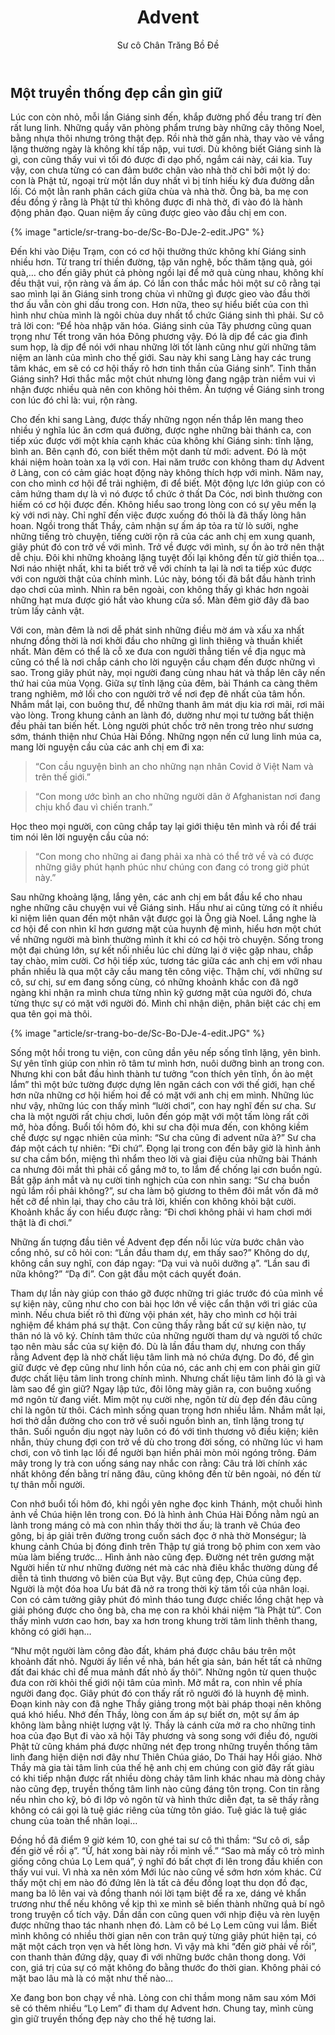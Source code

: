 ﻿---
title: Advent
author: Sư cô Chân Trăng Bồ Đề
---

## Một truyền thống đẹp cần gìn giữ

Lúc con còn nhỏ, mỗi lần Giáng sinh đến, khắp đường phố đều trang trí đèn rất lung linh. Những quầy văn phòng phẩm trưng bày những cây thông Noel, bằng nhựa thôi nhưng trông thật đẹp. Rồi nhà thờ gần nhà, thay vào vẻ vắng lặng thường ngày là không khí tấp nập, vui tươi. Dù không biết Giáng sinh là gì, con cũng thấy vui vì tối đó được đi dạo phố, ngắm cái này, cái kia. Tuy vậy, con chưa từng có can đảm bước chân vào nhà thờ chỉ bởi một lý do: con là Phật tử, ngoại trừ một lần duy nhất vì bị tính hiếu kỳ đưa đường dẫn lối. Có một lằn ranh phân cách giữa chùa và nhà thờ. Ông bà, ba mẹ con đều đồng ý rằng là Phật tử thì không được đi nhà thờ, đi vào đó là hành động phản đạo. Quan niệm ấy cũng được gieo vào đầu chị em con.

{% image "article/sr-trang-bo-de/Sc-Bo-DJe-2-edit.JPG" %}

Đến khi vào Diệu Trạm, con có cơ hội thưởng thức không khí Giáng sinh nhiều hơn. Từ trang trí thiền đường, tập văn nghệ, bốc thăm tặng quà, gói quà,… cho đến giây phút cả phòng ngồi lại để mở quà cùng nhau, không khí đều thật vui, rộn ràng và ấm áp. Có lần con thắc mắc hỏi một sư cô rằng tại sao mình lại ăn Giáng sinh trong chùa vì những gì được gieo vào đầu thời thơ ấu vẫn còn ghi dấu trong con. Hơn nữa, theo sự hiểu biết của con thì hình như chùa mình là ngôi chùa duy nhất tổ chức Giáng sinh thì phải. Sư cô trả lời con: “Để hòa nhập văn hóa. Giáng sinh của Tây phương cũng quan trọng như Tết trong văn hóa Đông phương vậy. Đó là dịp để các gia đình sum họp, là dịp để nói với nhau những lời tốt lành cũng như gửi những tâm niệm an lành của mình cho thế giới. Sau này khi sang Làng hay các trung tâm khác, em sẽ có cơ hội thấy rõ hơn tinh thần của Giáng sinh”. Tinh thần Giáng sinh? Hơi thắc mắc một chút nhưng lòng đang ngập tràn niềm vui vì nhận được nhiều quà nên con không hỏi thêm. Ấn tượng về Giáng sinh trong con lúc đó chỉ là: vui, rộn ràng. 

Cho đến khi sang Làng, được thấy những ngọn nến thắp lên mang theo nhiều ý nghĩa lúc ăn cơm quá đường, được nghe những bài thánh ca, con tiếp xúc được với một khía cạnh khác của không khí Giáng sinh: tĩnh lặng, bình an. Bên cạnh đó, con biết thêm một danh từ mới: advent. Đó là một khái niệm hoàn toàn xa lạ với con. Hai năm trước con không tham dự Advent ở Làng, con có cảm giác hoạt động này không thích hợp với mình. Năm nay, con cho mình cơ hội để trải nghiệm, đi để biết. Một động lực lớn giúp con có cảm hứng tham dự là vì nó được tổ chức ở thất Da Cóc, nơi bình thường con hiếm có cơ hội được đến. Không hiểu sao trong lòng con có sự yêu mến lạ kỳ với nơi này. Chỉ nghĩ đến việc được xuống đó thôi là đã thấy lòng hân hoan. Ngồi trong thất Thầy, cảm nhận sự ấm áp tỏa ra từ lò sưởi, nghe những tiếng trò chuyện, tiếng cười rộn rã của các anh chị em xung quanh, giây phút đó con trở về với mình. Trở về được với mình, sự ồn ào trở nên thật dễ chịu. Đôi khi những khoảng lặng tuyệt đối lại không đến từ giờ thiền tọa… Nơi náo nhiệt nhất, khi ta biết trở về với chính ta lại là nơi ta tiếp xúc được với con người thật của chính mình. Lúc này, bóng tối đã bắt đầu hành trình dạo chơi của mình. Nhìn ra bên ngoài, con không thấy gì khác hơn ngoài những hạt mưa được gió hắt vào khung cửa sổ. Màn đêm giờ đây đã bao trùm lấy cảnh vật.

Với con, màn đêm là nơi dễ phát sinh những điều mờ ám và xấu xa nhất nhưng đồng thời là nơi khởi đầu cho những gì linh thiêng và thuần khiết nhất. Màn đêm có thể là cỗ xe đưa con người thẳng tiến về địa ngục mà cũng có thể là nơi chắp cánh cho lời nguyện cầu chạm đến được những vì sao. Trong giây phút này, mọi người đang cùng nhau hát và thắp lên cây nến thứ hai của mùa Vọng. Giữa sự tĩnh lặng của đêm, bài Thánh ca càng thêm trang nghiêm, mở lối cho con người trở về nơi đẹp đẽ nhất của tâm hồn. Nhắm mắt lại, con buông thư, để những thanh âm mát dịu kia rơi mãi, rơi mãi vào lòng. Trong khung cảnh an lành đó, dường như mọi tư tưởng bất thiện đều phải tan biến hết. Lòng người phút chốc trở nên trong trẻo như sương sớm, thánh thiện như Chúa Hài Đồng. Những ngọn nến cứ lung linh múa ca, mang lời nguyện cầu của các anh chị em đi xa:

> “Con cầu nguyện bình an cho những nạn nhân Covid ở Việt Nam và trên thế giới.”

> “Con mong ước bình an cho những người dân ở Afghanistan nơi đang chịu khổ đau vì chiến tranh.”

Học theo mọi người, con cũng chắp tay lại giới thiệu tên mình và rồi để trái tim nói lên lời nguyện cầu của nó:

> “Con mong cho những ai đang phải xa nhà có thể trở về và có được những giây phút hạnh phúc như chúng con đang có trong giờ phút này.”

Sau những khoảng lặng, lắng yên, các anh chị em bắt đầu kể cho nhau nghe những câu chuyện vui về Giáng sinh. Hầu như ai cũng từng có ít nhiều kỉ niệm liên quan đến một nhân vật được gọi là Ông già Noel. Lắng nghe là cơ hội để con nhìn kĩ hơn gương mặt của huynh đệ mình, hiểu hơn một chút về những người mà bình thường mình ít khi có cơ hội trò chuyện. Sống trong một đại chúng lớn, sự kết nối nhiều lúc chỉ dừng lại ở việc gặp nhau, chắp tay chào, mỉm cười. Cơ hội tiếp xúc, tương tác giữa các anh chị em với nhau phần nhiều là qua một cây cầu mang tên công việc. Thậm chí, với những sư cô, sư chị, sư em đang sống cùng, có những khoảnh khắc con đã ngỡ ngàng khi nhận ra mình chưa từng nhìn kỹ gương mặt của người đó, chưa từng thực sự có mặt với người đó. Mình chỉ nhận diện, phân biệt các chị em qua tên gọi mà thôi. 

{% image "article/sr-trang-bo-de/Sc-Bo-DJe-4-edit.JPG" %}

Sống một hồi trong tu viện, con cũng dần yêu nếp sống tĩnh lặng, yên bình. Sự yên tĩnh giúp con nhìn rõ tâm tư mình hơn, nuôi dưỡng bình an trong con. Nhưng khi con bắt đầu hình thành tư tưởng “con thích yên tĩnh, ồn ào mệt lắm” thì một bức tường được dựng lên ngăn cách con với thế giới, hạn chế hơn nữa những cơ hội hiếm hoi để có mặt với anh chị em mình. Những lúc như vậy, những lúc con thấy mình “lười chơi”, con hay nghĩ đến sư cha. Sư cha là một người rất chịu chơi, luôn đến góp mặt với một tấm lòng rất cởi mở, hòa đồng. Buổi tối hôm đó, khi sư cha đội mưa đến, con không kiềm chế được sự ngạc nhiên của mình: “Sư cha cũng đi advent nữa à?” Sư cha đáp một cách tự nhiên: “Đi chứ”. Đọng lại trong con đến bây giờ là hình ảnh sư cha cầm bổn, miệng thì nhẩm theo lời và giai điệu của những bài Thánh ca nhưng đôi mắt thì phải cố gắng mở to, to lắm để chống lại cơn buồn ngủ. Bắt gặp ánh mắt và nụ cười tinh nghịch của con nhìn sang: “Sư cha buồn ngủ lắm rồi phải không?”, sư cha làm bộ giương to thêm đôi mắt vốn đã mở hết cỡ để nhìn lại, thay cho câu trả lời, khiến con không khỏi bật cười. Khoảnh khắc ấy con hiểu được rằng: “Đi chơi không phải vì ham chơi mới thật là đi chơi.”

Những ấn tượng đầu tiên về Advent đẹp đến nỗi lúc vừa bước chân vào cổng nhỏ, sư cô hỏi con: “Lần đầu tham dự, em thấy sao?” Không do dự, không cần suy nghĩ, con đáp ngay: “Dạ vui và nuôi dưỡng ạ”. “Lần sau đi nữa không?” “Dạ đi”. Con gật đầu một cách quyết đoán.

<!-- {% image "article/sr-trang-bo-de/IMG_0359.jpg" %} -->

Tham dự lần này giúp con tháo gỡ được những tri giác trước đó của mình về sự kiện này, cũng như cho con bài học lớn về việc cẩn thận với tri giác của mình. Nếu chưa biết rõ thì đừng vội phán xét, hãy cho mình cơ hội trải nghiệm để khám phá sự thật. Con cũng thấy rằng bất cứ sự kiện nào, tự thân nó là vô ký. Chính tâm thức của những người tham dự và người tổ chức tạo nên màu sắc của sự kiện đó. Dù là lần đầu tham dự, nhưng con thấy rằng Advent đẹp là nhờ chất liệu tâm linh mà nó chứa đựng. Do đó, để gìn giữ được vẻ đẹp cũng như linh hồn của nó, các anh chị em con phải gìn giữ được chất liệu tâm linh trong chính mình. Nhưng chất liệu tâm linh đó là gì và làm sao để gìn giữ? Ngay lập tức, đôi lông mày giãn ra, con buông xuống mớ ngôn từ đang viết. Mỉm một nụ cười nhẹ, ngôn từ dù đẹp đến đâu cũng chỉ là ngôn từ thôi. Cách mình sống quan trọng hơn nhiều lắm. Nhắm mắt lại, hơi thở dẫn đường cho con trở về suối nguồn bình an, tĩnh lặng trong tự thân. Suối nguồn dịu ngọt này luôn có đó với tình thương vô điều kiện; kiên nhẫn, thủy chung đợi con trở về dù cho trong đời sống, có những lúc vì ham chơi, con vô tình lạc lối để người bạn hiền phải mòn mỏi ngóng trông. Đám mây trong ly trà con uống sáng nay nhắc con rằng: Câu trả lời chính xác nhất không đến bằng trí năng đâu, cũng không đến từ bên ngoài, nó đến từ tự thân mỗi người.

Con nhớ buổi tối hôm đó, khi ngồi yên nghe đọc kinh Thánh, một chuỗi hình ảnh về Chúa hiện lên trong con. Đó là hình ảnh Chúa Hài Đồng nằm ngủ an lành trong máng cỏ mà con nhìn thấy thời thơ ấu; là tranh vẽ Chúa đeo gông, bị áp giải trên đường trong cuốn sách đọc ở nhà thờ Monségur; là khung cảnh Chúa bị đóng đinh trên Thập tự giá trong bộ phim con xem vào mùa làm biếng trước… Hình ảnh nào cũng đẹp. Đường nét trên gương mặt Người hiền từ như những đường nét mà các nhà điêu khắc thường dùng để diễn tả tình thương vô biên của Bụt vậy. Bụt cũng đẹp, Chúa cũng đẹp. Người là một đóa hoa Ưu bát đã nở ra trong thời kỳ tăm tối của nhân loại. Con có cảm tưởng giây phút đó mình tháo tung được chiếc lồng chật hẹp và giải phóng được cho ông bà, cha mẹ con ra khỏi khái niệm “là Phật tử”. Con thấy mình vươn cao hơn, bay xa hơn trong khung trời tâm linh thênh thang, không có giới hạn…

“Như một người làm công đào đất, khám phá được châu báu trên một khoảnh đất nhỏ. Người ấy liền về nhà, bán hết gia sản, bán hết tất cả những đất đai khác chỉ để mua mảnh đất nhỏ ấy thôi”. Những ngôn từ quen thuộc đưa con rời khỏi thế giới nội tâm của mình. Mở mắt ra, con nhìn về phía người đang đọc. Giây phút đó con thấy rất rõ người đó là huynh đệ mình. Đoạn kinh này con đã nghe Thầy giảng trong một bài pháp thoại nên không quá khó hiểu. Nhớ đến Thầy, lòng con ấm áp sự biết ơn, một sự ấm áp không làm bằng nhiệt lượng vật lý. Thầy là cánh cửa mở ra cho những tinh hoa của đạo Bụt đi vào xã hội Tây phương và song song với điều đó, người Phật tử cũng khám phá được những nét đẹp trong những truyền thống tâm linh đang hiện diện nơi đây như Thiên Chúa giáo, Do Thái hay Hồi giáo. Nhờ Thầy mà gia tài tâm linh của thế hệ anh chị em chúng con giờ đây rất giàu có khi tiếp nhận được rất nhiều dòng chảy tâm linh khác nhau mà dòng chảy nào cũng đẹp, truyền thống tâm linh nào cũng đáng tôn trọng. Con tin rằng nếu nhìn cho kỹ, bỏ đi lớp vỏ ngôn từ và hình thức diễn đạt, ta sẽ thấy rằng không có cái gọi là tuệ giác riêng của từng tôn giáo. Tuệ giác là tuệ giác chung của toàn thể nhân loại…

Đồng hồ đã điểm 9 giờ kém 10, con ghé tai sư cô thì thầm: “Sư cô ơi, sắp đến giờ về rồi ạ”. “Ừ, hát xong bài này rồi mình về.” “Sao mà mấy cô trò mình giống công chúa Lọ Lem quá”, ý nghĩ đó bất chợt đi lên trong đầu khiến con thấy vui vui. Vì nhà xa nên xóm Mới lúc nào cũng về sớm hơn xóm khác. Cứ thấy một chị em nào đó đứng lên là tất cả đều đồng loạt thu dọn đồ đạc, mang ba lô lên vai và đồng thanh nói lời tạm biệt để ra xe, dáng vẻ khẩn trương như thể nếu không về kịp thì xe mình sẽ biến thành những quả bí ngô trong truyện cổ tích vậy. Dần dần con cũng quen với nhịp điệu và rèn luyện được những thao tác nhanh nhẹn đó. Làm cô bé Lọ Lem cũng vui lắm. Biết mình không có nhiều thời gian nên con trân quý từng giây phút hiện tại, có mặt một cách trọn vẹn và hết lòng hơn. Vì vậy mà khi “đến giờ phải về rồi”, con thanh thản đứng dậy, quay đi với những bước chân thong dong. Với con, giá trị của sự có mặt không đo bằng thước đo thời gian. Không phải có mặt bao lâu mà là có mặt như thế nào…

Xe đang bon bon chạy về nhà. Lòng con chỉ thầm mong năm sau xóm Mới sẽ có thêm nhiều “Lọ Lem” đi tham dự Advent hơn. Chung tay, mình cùng gìn giữ truyền thống đẹp này cho thế hệ tương lai.
